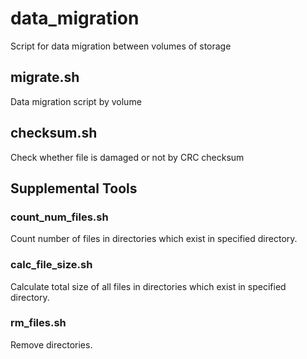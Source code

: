 # data\_migration
Script for data migration between volumes of storage

## migrate.sh
Data migration script by volume

## checksum.sh
Check whether file is damaged or not by CRC checksum

## Supplemental Tools
### count\_num\_files.sh 
Count number of files in directories which exist in specified directory.

### calc\_file\_size.sh
Calculate total size of all files in directories which exist in specified directory.

### rm\_files.sh
Remove directories.
